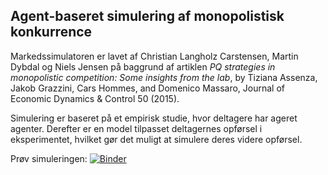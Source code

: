 Agent-baseret simulering af monopolistisk konkurrence
----------------------------------------------

Markedssimulatoren er lavet af Christian Langholz Carstensen, Martin Dybdal og Niels Jensen 
på baggrund af artiklen *PQ strategies in monopolistic competition: Some insights from the lab*, by Tiziana
Assenza, Jakob Grazzini, Cars Hommes, and Domenico Massaro, Journal of Economic Dynamics & Control 50 (2015).

Simulering er baseret på et empirisk studie, hvor deltagere har ageret agenter. Derefter er en model tilpasset deltagernes opførsel i eksperimentet, hvilket gør det muligt at simulere deres videre opførsel.

Prøv simuleringen:
[![Binder](https://mybinder.org/badge_logo.svg)](https://mybinder.org/v2/gh/DatalogiForAlle/market_competition/HEAD?filepath=Markedssimulatoren.ipynb)
